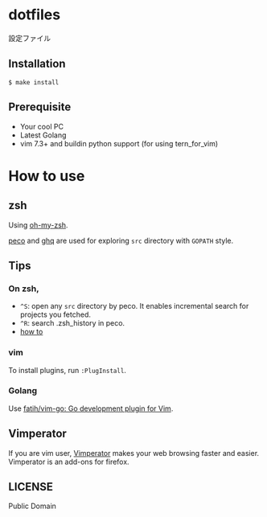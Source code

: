 # dotfiles

設定ファイル

## Installation

```
$ make install
```

## Prerequisite

* Your cool PC
* Latest Golang
* vim 7.3+ and buildin python support (for using tern\_for\_vim)

# How to use

zsh
---

Using [oh-my-zsh](https://github.com/robbyrussell/oh-my-zsh).

[peco](https://github.com/peco/peco) and [ghq](https://github.com/motemen/ghq) are used for exploring `src` directory with `GOPATH` style.

## Tips

### On zsh,

* `^S`: open any `src` directory by peco. It enables incremental search for projects you fetched.
* `^R`: search .zsh_history in peco.
* [how to](http://qiita.com/itkrt2y/items/0671d1f48e66f21241e2)  

### vim

To install plugins, run `:PlugInstall`.

### Golang

Use [fatih/vim-go: Go development plugin for Vim](https://github.com/fatih/vim-go).

## Vimperator

If you are vim user, [Vimperator][] makes your web browsing faster and easier. Vimperator is an add-ons for firefox.

[Vimperator]: https://addons.mozilla.org/ja/firefox/addon/vimperator/   "Vimperator :: Add-ons for Firefox"

## LICENSE

Public Domain
